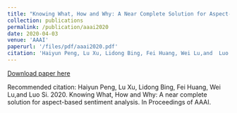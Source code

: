 ```yaml
---
title: "Knowing What, How and Why: A Near Complete Solution for Aspect-based Sentiment Analysis"
collection: publications
permalink: /publication/aaai2020
date: 2020-04-03
venue: 'AAAI'
paperurl: '/files/pdf/aaai2020.pdf'
citation: 'Haiyun Peng, Lu Xu, Lidong Bing, Fei Huang, Wei Lu,and  Luo  Si.  2020.   Knowing  What,  How  and  Why: A near complete solution for aspect-based sentiment analysis. In Proceedings of AAAI.'
---
```


[Download paper here](https://arxiv.org/pdf/1911.01616.pdf)

Recommended citation: Haiyun Peng, Lu Xu, Lidong Bing, Fei Huang, Wei Lu,and  Luo  Si.  2020.   Knowing  What,  How  and  Why: A near complete solution for aspect-based sentiment analysis. In Proceedings of AAAI.

